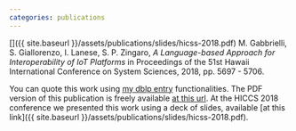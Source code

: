 ```yaml
---
categories: publications
---
```

[<i class="fas fa-file-pdf" aria-hidden="true"></i>](http://hdl.handle.net/10125/50603) [<i class="fas fa-quote-right" aria-hidden="true"></i>](https://dblp.uni-trier.de/rec/bibtex/conf/hicss/GabbrielliGLZ18)
[<i class="fab fa-slideshare" aria-hidden="true"></i>]({{ site.baseurl }}/assets/publications/slides/hicss-2018.pdf)
M. Gabbrielli, S. Giallorenzo, I. Lanese, S. P. Zingaro, *A Language-based Approach for Interoperability of IoT Platforms* in Proceedings of the 51st Hawaii International Conference on System Sciences, 2018, pp. 5697 - 5706.

You can quote this work using [my dblp entry](https://dblp.uni-trier.de/pers/hd/z/Zingaro:Stefano_Pio) functionalities.
The PDF version of this publication is freely available [at this url](http://hdl.handle.net/10125/50603).
At the HICCS 2018 conference we presented this work using a deck of slides, available [at this link]({{ site.baseurl }}/assets/publications/slides/hicss-2018.pdf).
